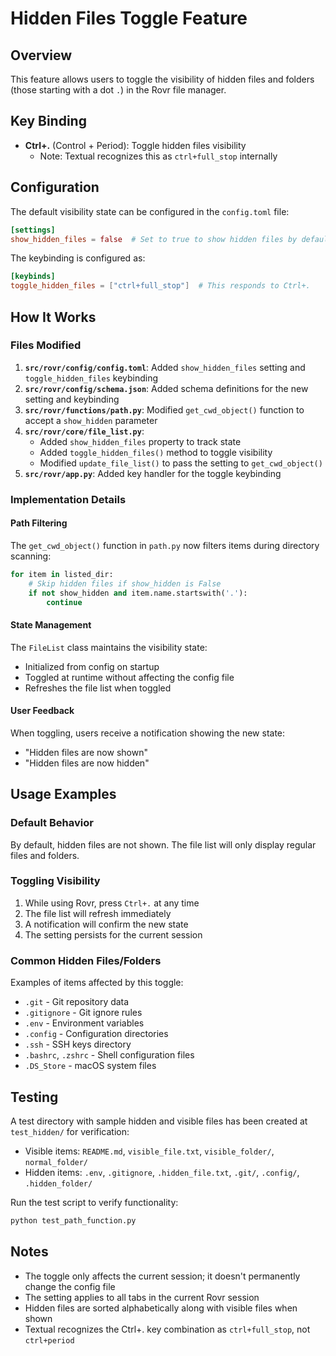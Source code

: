 # Hidden Files Toggle Feature

## Overview
This feature allows users to toggle the visibility of hidden files and folders (those starting with a dot `.`) in the Rovr file manager.

## Key Binding
- **Ctrl+.** (Control + Period): Toggle hidden files visibility
  - Note: Textual recognizes this as `ctrl+full_stop` internally

## Configuration
The default visibility state can be configured in the `config.toml` file:

```toml
[settings]
show_hidden_files = false  # Set to true to show hidden files by default
```

The keybinding is configured as:
```toml
[keybinds]
toggle_hidden_files = ["ctrl+full_stop"]  # This responds to Ctrl+.
```

## How It Works

### Files Modified
1. **`src/rovr/config/config.toml`**: Added `show_hidden_files` setting and `toggle_hidden_files` keybinding
2. **`src/rovr/config/schema.json`**: Added schema definitions for the new setting and keybinding
3. **`src/rovr/functions/path.py`**: Modified `get_cwd_object()` function to accept a `show_hidden` parameter
4. **`src/rovr/core/file_list.py`**: 
   - Added `show_hidden_files` property to track state
   - Added `toggle_hidden_files()` method to toggle visibility
   - Modified `update_file_list()` to pass the setting to `get_cwd_object()`
5. **`src/rovr/app.py`**: Added key handler for the toggle keybinding

### Implementation Details

#### Path Filtering
The `get_cwd_object()` function in `path.py` now filters items during directory scanning:
```python
for item in listed_dir:
    # Skip hidden files if show_hidden is False
    if not show_hidden and item.name.startswith('.'):
        continue
```

#### State Management
The `FileList` class maintains the visibility state:
- Initialized from config on startup
- Toggled at runtime without affecting the config file
- Refreshes the file list when toggled

#### User Feedback
When toggling, users receive a notification showing the new state:
- "Hidden files are now shown"
- "Hidden files are now hidden"

## Usage Examples

### Default Behavior
By default, hidden files are not shown. The file list will only display regular files and folders.

### Toggling Visibility
1. While using Rovr, press `Ctrl+.` at any time
2. The file list will refresh immediately
3. A notification will confirm the new state
4. The setting persists for the current session

### Common Hidden Files/Folders
Examples of items affected by this toggle:
- `.git` - Git repository data
- `.gitignore` - Git ignore rules
- `.env` - Environment variables
- `.config` - Configuration directories
- `.ssh` - SSH keys directory
- `.bashrc`, `.zshrc` - Shell configuration files
- `.DS_Store` - macOS system files

## Testing
A test directory with sample hidden and visible files has been created at `test_hidden/` for verification:
- Visible items: `README.md`, `visible_file.txt`, `visible_folder/`, `normal_folder/`
- Hidden items: `.env`, `.gitignore`, `.hidden_file.txt`, `.git/`, `.config/`, `.hidden_folder/`

Run the test script to verify functionality:
```bash
python test_path_function.py
```

## Notes
- The toggle only affects the current session; it doesn't permanently change the config file
- The setting applies to all tabs in the current Rovr session
- Hidden files are sorted alphabetically along with visible files when shown
- Textual recognizes the Ctrl+. key combination as `ctrl+full_stop`, not `ctrl+period`